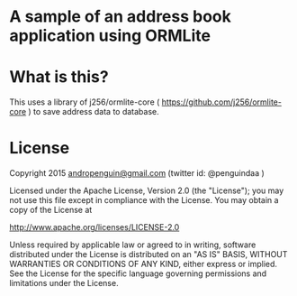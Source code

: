 # A sample of an address book application using ORMLite

# What is this?
This uses a library of j256/ormlite-core ( https://github.com/j256/ormlite-core ) to save address data to database.

# License
Copyright 2015 andropenguin@gmail.com (twitter id: @penguindaa )

Licensed under the Apache License, Version 2.0 (the "License"); you may not use this file except in compliance with the License. You may obtain a copy of the License at

 http://www.apache.org/licenses/LICENSE-2.0

Unless required by applicable law or agreed to in writing, software distributed under the License is distributed on an "AS IS" BASIS, WITHOUT WARRANTIES OR CONDITIONS OF ANY KIND, either express or implied. See the License for the specific language governing permissions and limitations under the License.
